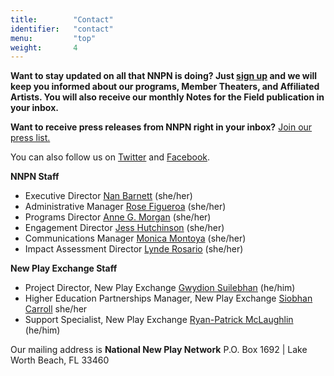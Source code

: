 ```yaml
---
title:        "Contact"
identifier:   "contact"
menu:         "top"
weight:       4
---
```


**Want to stay updated on all that NNPN is doing? Just [sign up](//eepurl.com/dDpGvT) and we will keep you informed about our programs,  Member Theaters, and Affiliated Artists. You will also receive our monthly Notes for the Field publication in your inbox.**

**Want to receive press releases from NNPN right in your inbox?** [Join our press list.](http://eepurl.com/begCw9)

You can also follow us on [Twitter](//twitter.com/#!/NewPlayNetwork) and [Facebook](//www.facebook.com/pages/national-new-play-network/105667195944).

**NNPN Staff**
- Executive Director [Nan Barnett](mailto:nan@nnpn.org) (she/her)
- Administrative Manager [Rose Figueroa](mailto:rose@nnpn.org) (she/her)
- Programs Director [Anne G. Morgan](mailto:anne@nnpn.org) (she/her)
- Engagement Director [Jess Hutchinson](mailto:jess@nnpn.org) (she/her)
- Communications Manager [Monica Montoya](mailto:monica@nnpn.org) (she/her)
- Impact Assessment Director [Lynde Rosario](mailto:lynde@nnpn.org) (she/her)

**New Play Exchange Staff**
- Project Director, New Play Exchange [Gwydion Suilebhan](mailto:gwydion@nnpn.org) (he/him)
- Higher Education Partnerships Manager, New Play Exchange [Siobhan Carroll](mailto:siobhan@nnpn.org) she/her 
- Support Specialist, New Play Exchange [Ryan-Patrick McLaughlin](mailto:support@nnpn.org) (he/him)

Our mailing address is **National New Play Network** P.O. Box 1692 | Lake Worth Beach, FL 33460
